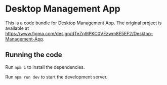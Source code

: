 
  # Desktop Management App

  This is a code bundle for Desktop Management App. The original project is available at https://www.figma.com/design/dTeZp9lPKC0VEzwm8E5EF2/Desktop-Management-App.

  ## Running the code

  Run `npm i` to install the dependencies.

  Run `npm run dev` to start the development server.
  